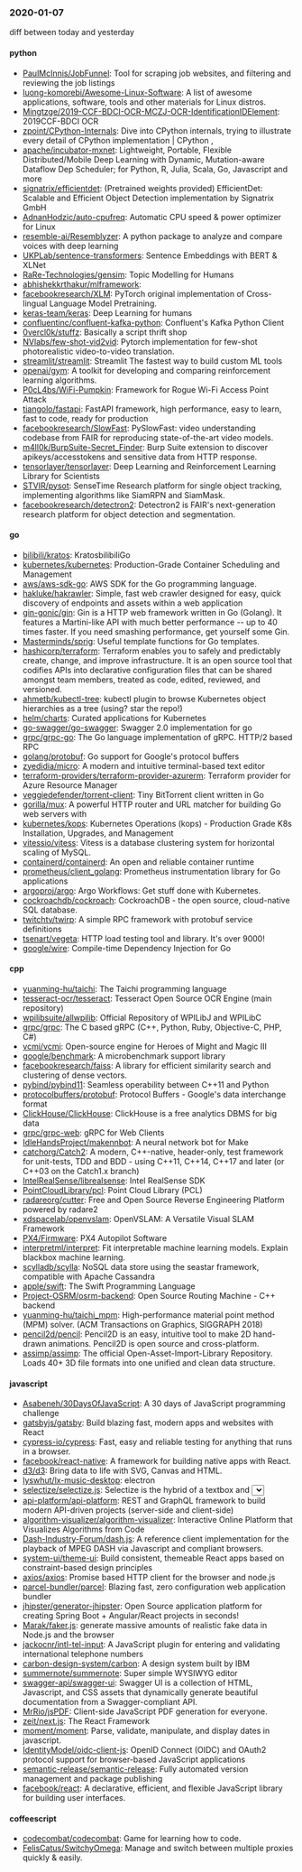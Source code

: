 ### 2020-01-07
diff between today and yesterday

#### python
* [PaulMcInnis/JobFunnel](https://github.com/PaulMcInnis/JobFunnel): Tool for scraping job websites, and filtering and reviewing the job listings
* [luong-komorebi/Awesome-Linux-Software](https://github.com/luong-komorebi/Awesome-Linux-Software): A list of awesome applications, software, tools and other materials for Linux distros.
* [Mingtzge/2019-CCF-BDCI-OCR-MCZJ-OCR-IdentificationIDElement](https://github.com/Mingtzge/2019-CCF-BDCI-OCR-MCZJ-OCR-IdentificationIDElement): 2019CCF-BDCI  OCR  
* [zpoint/CPython-Internals](https://github.com/zpoint/CPython-Internals): Dive into CPython internals, trying to illustrate every detail of CPython implementation | CPython , 
* [apache/incubator-mxnet](https://github.com/apache/incubator-mxnet): Lightweight, Portable, Flexible Distributed/Mobile Deep Learning with Dynamic, Mutation-aware Dataflow Dep Scheduler; for Python, R, Julia, Scala, Go, Javascript and more
* [signatrix/efficientdet](https://github.com/signatrix/efficientdet): (Pretrained weights provided) EfficientDet: Scalable and Efficient Object Detection implementation by Signatrix GmbH
* [AdnanHodzic/auto-cpufreq](https://github.com/AdnanHodzic/auto-cpufreq): Automatic CPU speed & power optimizer for Linux
* [resemble-ai/Resemblyzer](https://github.com/resemble-ai/Resemblyzer): A python package to analyze and compare voices with deep learning
* [UKPLab/sentence-transformers](https://github.com/UKPLab/sentence-transformers): Sentence Embeddings with BERT & XLNet
* [RaRe-Technologies/gensim](https://github.com/RaRe-Technologies/gensim): Topic Modelling for Humans
* [abhishekkrthakur/mlframework](https://github.com/abhishekkrthakur/mlframework): 
* [facebookresearch/XLM](https://github.com/facebookresearch/XLM): PyTorch original implementation of Cross-lingual Language Model Pretraining.
* [keras-team/keras](https://github.com/keras-team/keras): Deep Learning for humans
* [confluentinc/confluent-kafka-python](https://github.com/confluentinc/confluent-kafka-python): Confluent's Kafka Python Client
* [0vercl0k/stuffz](https://github.com/0vercl0k/stuffz): Basically a script thrift shop
* [NVlabs/few-shot-vid2vid](https://github.com/NVlabs/few-shot-vid2vid): Pytorch implementation for few-shot photorealistic video-to-video translation.
* [streamlit/streamlit](https://github.com/streamlit/streamlit): Streamlit  The fastest way to build custom ML tools
* [openai/gym](https://github.com/openai/gym): A toolkit for developing and comparing reinforcement learning algorithms.
* [P0cL4bs/WiFi-Pumpkin](https://github.com/P0cL4bs/WiFi-Pumpkin): Framework for Rogue Wi-Fi Access Point Attack
* [tiangolo/fastapi](https://github.com/tiangolo/fastapi): FastAPI framework, high performance, easy to learn, fast to code, ready for production
* [facebookresearch/SlowFast](https://github.com/facebookresearch/SlowFast): PySlowFast: video understanding codebase from FAIR for reproducing state-of-the-art video models.
* [m4ll0k/BurpSuite-Secret_Finder](https://github.com/m4ll0k/BurpSuite-Secret_Finder): Burp Suite extension to discover apikeys/accesstokens and sensitive data from HTTP response.
* [tensorlayer/tensorlayer](https://github.com/tensorlayer/tensorlayer): Deep Learning and Reinforcement Learning Library for Scientists 
* [STVIR/pysot](https://github.com/STVIR/pysot): SenseTime Research platform for single object tracking, implementing algorithms like SiamRPN and SiamMask.
* [facebookresearch/detectron2](https://github.com/facebookresearch/detectron2): Detectron2 is FAIR's next-generation research platform for object detection and segmentation.

#### go
* [bilibili/kratos](https://github.com/bilibili/kratos): KratosbilibiliGo
* [kubernetes/kubernetes](https://github.com/kubernetes/kubernetes): Production-Grade Container Scheduling and Management
* [aws/aws-sdk-go](https://github.com/aws/aws-sdk-go): AWS SDK for the Go programming language.
* [hakluke/hakrawler](https://github.com/hakluke/hakrawler): Simple, fast web crawler designed for easy, quick discovery of endpoints and assets within a web application
* [gin-gonic/gin](https://github.com/gin-gonic/gin): Gin is a HTTP web framework written in Go (Golang). It features a Martini-like API with much better performance -- up to 40 times faster. If you need smashing performance, get yourself some Gin.
* [Masterminds/sprig](https://github.com/Masterminds/sprig): Useful template functions for Go templates.
* [hashicorp/terraform](https://github.com/hashicorp/terraform): Terraform enables you to safely and predictably create, change, and improve infrastructure. It is an open source tool that codifies APIs into declarative configuration files that can be shared amongst team members, treated as code, edited, reviewed, and versioned.
* [ahmetb/kubectl-tree](https://github.com/ahmetb/kubectl-tree): kubectl plugin to browse Kubernetes object hierarchies as a tree  (using? star the repo!)
* [helm/charts](https://github.com/helm/charts): Curated applications for Kubernetes
* [go-swagger/go-swagger](https://github.com/go-swagger/go-swagger): Swagger 2.0 implementation for go
* [grpc/grpc-go](https://github.com/grpc/grpc-go): The Go language implementation of gRPC. HTTP/2 based RPC
* [golang/protobuf](https://github.com/golang/protobuf): Go support for Google's protocol buffers
* [zyedidia/micro](https://github.com/zyedidia/micro): A modern and intuitive terminal-based text editor
* [terraform-providers/terraform-provider-azurerm](https://github.com/terraform-providers/terraform-provider-azurerm): Terraform provider for Azure Resource Manager
* [veggiedefender/torrent-client](https://github.com/veggiedefender/torrent-client): Tiny BitTorrent client written in Go
* [gorilla/mux](https://github.com/gorilla/mux): A powerful HTTP router and URL matcher for building Go web servers with 
* [kubernetes/kops](https://github.com/kubernetes/kops): Kubernetes Operations (kops) - Production Grade K8s Installation, Upgrades, and Management
* [vitessio/vitess](https://github.com/vitessio/vitess): Vitess is a database clustering system for horizontal scaling of MySQL.
* [containerd/containerd](https://github.com/containerd/containerd): An open and reliable container runtime
* [prometheus/client_golang](https://github.com/prometheus/client_golang): Prometheus instrumentation library for Go applications
* [argoproj/argo](https://github.com/argoproj/argo): Argo Workflows: Get stuff done with Kubernetes.
* [cockroachdb/cockroach](https://github.com/cockroachdb/cockroach): CockroachDB - the open source, cloud-native SQL database.
* [twitchtv/twirp](https://github.com/twitchtv/twirp): A simple RPC framework with protobuf service definitions
* [tsenart/vegeta](https://github.com/tsenart/vegeta): HTTP load testing tool and library. It's over 9000!
* [google/wire](https://github.com/google/wire): Compile-time Dependency Injection for Go

#### cpp
* [yuanming-hu/taichi](https://github.com/yuanming-hu/taichi): The Taichi programming language
* [tesseract-ocr/tesseract](https://github.com/tesseract-ocr/tesseract): Tesseract Open Source OCR Engine (main repository)
* [wpilibsuite/allwpilib](https://github.com/wpilibsuite/allwpilib): Official Repository of WPILibJ and WPILibC
* [grpc/grpc](https://github.com/grpc/grpc): The C based gRPC (C++, Python, Ruby, Objective-C, PHP, C#)
* [vcmi/vcmi](https://github.com/vcmi/vcmi): Open-source engine for Heroes of Might and Magic III
* [google/benchmark](https://github.com/google/benchmark): A microbenchmark support library
* [facebookresearch/faiss](https://github.com/facebookresearch/faiss): A library for efficient similarity search and clustering of dense vectors.
* [pybind/pybind11](https://github.com/pybind/pybind11): Seamless operability between C++11 and Python
* [protocolbuffers/protobuf](https://github.com/protocolbuffers/protobuf): Protocol Buffers - Google's data interchange format
* [ClickHouse/ClickHouse](https://github.com/ClickHouse/ClickHouse): ClickHouse is a free analytics DBMS for big data
* [grpc/grpc-web](https://github.com/grpc/grpc-web): gRPC for Web Clients
* [IdleHandsProject/makennbot](https://github.com/IdleHandsProject/makennbot): A neural network bot for Make
* [catchorg/Catch2](https://github.com/catchorg/Catch2): A modern, C++-native, header-only, test framework for unit-tests, TDD and BDD - using C++11, C++14, C++17 and later (or C++03 on the Catch1.x branch)
* [IntelRealSense/librealsense](https://github.com/IntelRealSense/librealsense): Intel RealSense SDK
* [PointCloudLibrary/pcl](https://github.com/PointCloudLibrary/pcl): Point Cloud Library (PCL)
* [radareorg/cutter](https://github.com/radareorg/cutter): Free and Open Source Reverse Engineering Platform powered by radare2
* [xdspacelab/openvslam](https://github.com/xdspacelab/openvslam): OpenVSLAM: A Versatile Visual SLAM Framework
* [PX4/Firmware](https://github.com/PX4/Firmware): PX4 Autopilot Software
* [interpretml/interpret](https://github.com/interpretml/interpret): Fit interpretable machine learning models. Explain blackbox machine learning.
* [scylladb/scylla](https://github.com/scylladb/scylla): NoSQL data store using the seastar framework, compatible with Apache Cassandra
* [apple/swift](https://github.com/apple/swift): The Swift Programming Language
* [Project-OSRM/osrm-backend](https://github.com/Project-OSRM/osrm-backend): Open Source Routing Machine - C++ backend
* [yuanming-hu/taichi_mpm](https://github.com/yuanming-hu/taichi_mpm): High-performance material point method (MPM) solver. (ACM Transactions on Graphics, SIGGRAPH 2018)
* [pencil2d/pencil](https://github.com/pencil2d/pencil): Pencil2D is an easy, intuitive tool to make 2D hand-drawn animations. Pencil2D is open source and cross-platform.
* [assimp/assimp](https://github.com/assimp/assimp): The official Open-Asset-Import-Library Repository. Loads 40+ 3D file formats into one unified and clean data structure.

#### javascript
* [Asabeneh/30DaysOfJavaScript](https://github.com/Asabeneh/30DaysOfJavaScript): A 30 days of JavaScript programming challenge
* [gatsbyjs/gatsby](https://github.com/gatsbyjs/gatsby): Build blazing fast, modern apps and websites with React
* [cypress-io/cypress](https://github.com/cypress-io/cypress): Fast, easy and reliable testing for anything that runs in a browser.
* [facebook/react-native](https://github.com/facebook/react-native): A framework for building native apps with React.
* [d3/d3](https://github.com/d3/d3): Bring data to life with SVG, Canvas and HTML. 
* [lyswhut/lx-music-desktop](https://github.com/lyswhut/lx-music-desktop):  electron 
* [selectize/selectize.js](https://github.com/selectize/selectize.js): Selectize is the hybrid of a textbox and <select> box. It's jQuery based and it has autocomplete and native-feeling keyboard navigation; useful for tagging, contact lists, etc.
* [api-platform/api-platform](https://github.com/api-platform/api-platform): REST and GraphQL framework to build modern API-driven projects (server-side and client-side)
* [algorithm-visualizer/algorithm-visualizer](https://github.com/algorithm-visualizer/algorithm-visualizer): Interactive Online Platform that Visualizes Algorithms from Code
* [Dash-Industry-Forum/dash.js](https://github.com/Dash-Industry-Forum/dash.js): A reference client implementation for the playback of MPEG DASH via Javascript and compliant browsers.
* [system-ui/theme-ui](https://github.com/system-ui/theme-ui): Build consistent, themeable React apps based on constraint-based design principles
* [axios/axios](https://github.com/axios/axios): Promise based HTTP client for the browser and node.js
* [parcel-bundler/parcel](https://github.com/parcel-bundler/parcel):  Blazing fast, zero configuration web application bundler
* [jhipster/generator-jhipster](https://github.com/jhipster/generator-jhipster): Open Source application platform for creating Spring Boot + Angular/React projects in seconds!
* [Marak/faker.js](https://github.com/Marak/faker.js): generate massive amounts of realistic fake data in Node.js and the browser
* [jackocnr/intl-tel-input](https://github.com/jackocnr/intl-tel-input): A JavaScript plugin for entering and validating international telephone numbers
* [carbon-design-system/carbon](https://github.com/carbon-design-system/carbon): A design system built by IBM
* [summernote/summernote](https://github.com/summernote/summernote): Super simple WYSIWYG editor
* [swagger-api/swagger-ui](https://github.com/swagger-api/swagger-ui): Swagger UI is a collection of HTML, Javascript, and CSS assets that dynamically generate beautiful documentation from a Swagger-compliant API.
* [MrRio/jsPDF](https://github.com/MrRio/jsPDF): Client-side JavaScript PDF generation for everyone.
* [zeit/next.js](https://github.com/zeit/next.js): The React Framework
* [moment/moment](https://github.com/moment/moment): Parse, validate, manipulate, and display dates in javascript.
* [IdentityModel/oidc-client-js](https://github.com/IdentityModel/oidc-client-js): OpenID Connect (OIDC) and OAuth2 protocol support for browser-based JavaScript applications
* [semantic-release/semantic-release](https://github.com/semantic-release/semantic-release):  Fully automated version management and package publishing
* [facebook/react](https://github.com/facebook/react): A declarative, efficient, and flexible JavaScript library for building user interfaces.

#### coffeescript
* [codecombat/codecombat](https://github.com/codecombat/codecombat): Game for learning how to code.
* [FelisCatus/SwitchyOmega](https://github.com/FelisCatus/SwitchyOmega): Manage and switch between multiple proxies quickly & easily.
